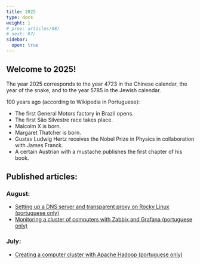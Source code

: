 ```yaml
---
title: 2025
type: docs
weight: 1
# prev: articles/08/
# next: 07/
sidebar:
  open: true
---
```


## Welcome to 2025!

The year 2025 corresponds to the year 4723 in the Chinese calendar, the year of the snake, and to the year 5785 in the Jewish calendar.


100 years ago (according to Wikipedia in Portuguese):
* The first General Motors factory in Brazil opens.
* The first São Silvestre race takes place.
* Malcolm X is born.
* Margaret Thatcher is born.
* Gustav Ludwig Hertz receives the Nobel Prize in Physics in collaboration with James Franck.
* A certain Austrian with a mustache publishes the first chapter of his book.


## Published articles:

### August:

* [Setting up a DNS server and transparent proxy on Rocky Linux (portuguese only)](https://devnotes.msglabs.site/articles/2025/08/2-dns-and-proxy-server-rockylinux/)
* [Monitoring a cluster of computers with Zabbix and Grafana (portuguese only)](https://devnotes.msglabs.site/articles/2025/08/1-zabbix-and-grafana/)

### July:

* [Creating a computer cluster with Apache Hadoop (portuguese only)](https://devnotes.msglabs.site/articles/2025/07/1-hadoop-cluster/)
